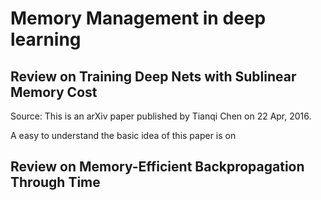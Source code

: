 # Memory Management in deep learning 
## Review on Training Deep Nets with Sublinear Memory Cost

Source: This is an arXiv paper published by Tianqi Chen on 22 Apr, 2016.

A easy to understand the basic idea of this paper is on 

###








## Review on Memory-Efficient Backpropagation Through Time